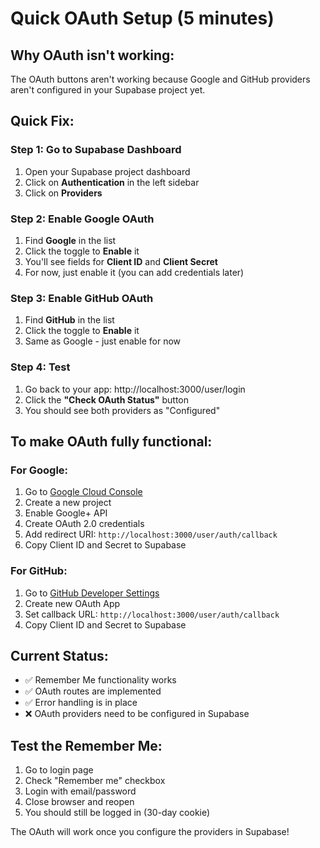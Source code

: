 # Quick OAuth Setup (5 minutes)

## Why OAuth isn't working:
The OAuth buttons aren't working because Google and GitHub providers aren't configured in your Supabase project yet.

## Quick Fix:

### Step 1: Go to Supabase Dashboard
1. Open your Supabase project dashboard
2. Click on **Authentication** in the left sidebar
3. Click on **Providers**

### Step 2: Enable Google OAuth
1. Find **Google** in the list
2. Click the toggle to **Enable** it
3. You'll see fields for **Client ID** and **Client Secret**
4. For now, just enable it (you can add credentials later)

### Step 3: Enable GitHub OAuth
1. Find **GitHub** in the list
2. Click the toggle to **Enable** it
3. Same as Google - just enable for now

### Step 4: Test
1. Go back to your app: http://localhost:3000/user/login
2. Click the **"Check OAuth Status"** button
3. You should see both providers as "Configured"

## To make OAuth fully functional:

### For Google:
1. Go to [Google Cloud Console](https://console.cloud.google.com/)
2. Create a new project
3. Enable Google+ API
4. Create OAuth 2.0 credentials
5. Add redirect URI: `http://localhost:3000/user/auth/callback`
6. Copy Client ID and Secret to Supabase

### For GitHub:
1. Go to [GitHub Developer Settings](https://github.com/settings/developers)
2. Create new OAuth App
3. Set callback URL: `http://localhost:3000/user/auth/callback`
4. Copy Client ID and Secret to Supabase

## Current Status:
- ✅ Remember Me functionality works
- ✅ OAuth routes are implemented
- ✅ Error handling is in place
- ❌ OAuth providers need to be configured in Supabase

## Test the Remember Me:
1. Go to login page
2. Check "Remember me" checkbox
3. Login with email/password
4. Close browser and reopen
5. You should still be logged in (30-day cookie)

The OAuth will work once you configure the providers in Supabase! 